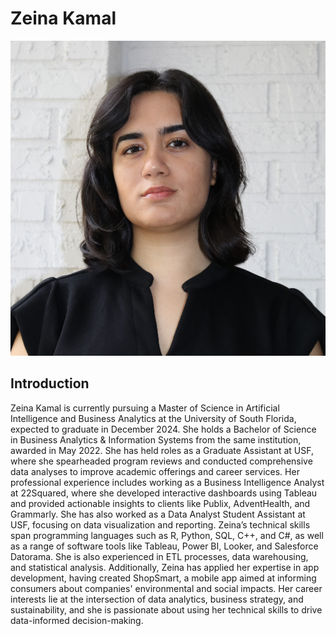 # Zeina Kamal

![Zeina's Image](zeina_image.jpeg)

## Introduction

Zeina Kamal is currently pursuing a Master of Science in Artificial Intelligence and Business Analytics at the University of South Florida, expected to graduate in December 2024. She holds a Bachelor of Science in Business Analytics & Information Systems from the same institution, awarded in May 2022. She has held roles as a Graduate Assistant at USF, where she spearheaded program reviews and conducted comprehensive data analyses to improve academic offerings and career services. Her professional experience includes working as a Business Intelligence Analyst at 22Squared, where she developed interactive dashboards using Tableau and provided actionable insights to clients like Publix, AdventHealth, and Grammarly. She has also worked as a Data Analyst Student Assistant at USF, focusing on data visualization and reporting. Zeina’s technical skills span programming languages such as R, Python, SQL, C++, and C#, as well as a range of software tools like Tableau, Power BI, Looker, and Salesforce Datorama. She is also experienced in ETL processes, data warehousing, and statistical analysis. Additionally, Zeina has applied her expertise in app development, having created ShopSmart, a mobile app aimed at informing consumers about companies' environmental and social impacts. Her career interests lie at the intersection of data analytics, business strategy, and sustainability, and she is passionate about using her technical skills to drive data-informed decision-making.
